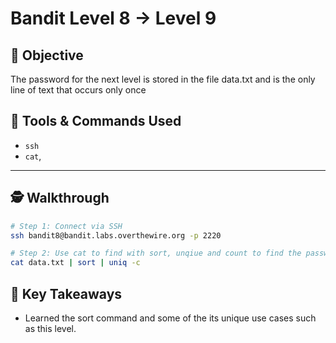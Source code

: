 # Bandit Level 8 → Level 9

## 🧠 Objective
The password for the next level is stored in the file data.txt and is the only line of text that occurs only once

## 🧰 Tools & Commands Used
- `ssh`
- `cat`,
---

## 🕵️ Walkthrough

```bash
# Step 1: Connect via SSH
ssh bandit8@bandit.labs.overthewire.org -p 2220

# Step 2: Use cat to find with sort, unqiue and count to find the password
cat data.txt | sort | uniq -c
```

## 📌 Key Takeaways
- Learned the sort command and some of the its unique use cases such as this level.